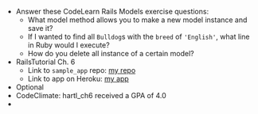 - Answer these CodeLearn Rails Models exercise questions:
  - What model method allows you to make a new model instance and save it?
  - If I wanted to find all `Bulldog`s with the `breed` of `'English'`, what line in Ruby would I execute?
  - How do you delete all instance of a certain model?
- RailsTutorial Ch. 6
  - Link to `sample_app` repo: [my repo](https://github.com/albatross7817/hartl_ch6)
  - Link to app on Heroku: [my app](https://vast-shore-5408.herokuapp.com/)
- Optional
- CodeClimate: hartl_ch6 received a GPA of 4.0
- 
